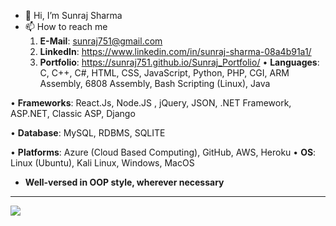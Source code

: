 - 👋 Hi, I’m Sunraj Sharma
- 📫 How to reach me 
  1. **E-Mail**: sunraj751@gmail.com 
  2. **LinkedIn**: https://www.linkedin.com/in/sunraj-sharma-08a4b91a1/
  3. **Portfolio**: https://sunraj751.github.io/Sunraj_Portfolio/ 
• **Languages**: C, C++, C#, HTML, CSS, JavaScript, Python, PHP, CGI, ARM Assembly, 6808 Assembly, Bash Scripting (Linux), Java

• **Frameworks**: React.Js, Node.JS , jQuery, JSON, .NET Framework, ASP.NET, Classic ASP, Django

• **Database**:  MySQL, RDBMS, SQLITE

• **Platforms**: Azure (Cloud Based Computing), GitHub, AWS, Heroku
• **OS**: Linux (Ubuntu), Kali Linux, Windows, MacOS
* **Well-versed in OOP style, wherever necessary**
<hr>

<img align="center" src="https://github-readme-stats.vercel.app/api?username=Sunraj751&show_icons=true&count_private=true&theme=dark">
